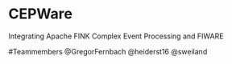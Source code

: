 # CEPWare
Integrating Apache FINK Complex Event Processing and FIWARE

#Teammembers
@GregorFernbach
@heiderst16
@sweiland
